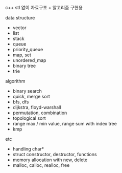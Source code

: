 c++ stl 없이 자료구조 + 알고리즘 구현용

data structure

- vector
- list
- stack
- queue
- priority_queue
- map, set
- unordered_map
- binary tree
- trie

algorithm

- binary search
- quick, merge sort
- bfs, dfs
- dijkstra, floyd-warshall
- permutation, combination
- topological sort
- range max / min value, range sum with index tree
- kmp

etc

- handling char*  
- struct constructor, destructor, functions
- memory allocation with new, delete
- malloc, calloc, realloc, free